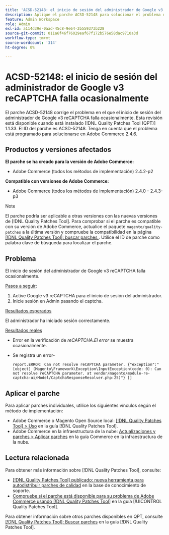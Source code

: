 ```yaml
---
title: 'ACSD-52148: el inicio de sesión del administrador de Google v3 reCAPTCHA falla ocasionalmente'
description: Aplique el parche ACSD-52148 para solucionar el problema de Adobe Commerce donde el inicio de sesión del administrador de reCAPTCHA de Google v3 falla ocasionalmente.
feature: Admin Workspace
role: Admin
exl-id: a114d39e-0aad-45c8-9e64-2b559373b228
source-git-commit: 011a6f46f76029eaf67f172b576e58dac9710a3d
workflow-type: tm+mt
source-wordcount: '314'
ht-degree: 0%

---
```


# ACSD-52148: el inicio de sesión del administrador de Google v3 reCAPTCHA falla ocasionalmente

El parche ACSD-52148 corrige el problema en el que el inicio de sesión del administrador de Google v3 reCAPTCHA falla ocasionalmente. Esta revisión está disponible cuando está instalado [!DNL Quality Patches Tool (QPT)] 1.1.33. El ID del parche es ACSD-52148. Tenga en cuenta que el problema está programado para solucionarse en Adobe Commerce 2.4.6.

## Productos y versiones afectados

**El parche se ha creado para la versión de Adobe Commerce:**

* Adobe Commerce (todos los métodos de implementación) 2.4.2-p2

**Compatible con versiones de Adobe Commerce:**

* Adobe Commerce (todos los métodos de implementación) 2.4.0 - 2.4.3-p3

>[!NOTE]
>
>El parche podría ser aplicable a otras versiones con las nuevas versiones de [!DNL Quality Patches Tool]. Para comprobar si el parche es compatible con su versión de Adobe Commerce, actualice el paquete `magento/quality-patches` a la última versión y compruebe la compatibilidad en la página [[!DNL Quality Patches Tool]: buscar parches ](https://experienceleague.adobe.com/tools/commerce-quality-patches/index.html). Utilice el ID de parche como palabra clave de búsqueda para localizar el parche.

## Problema

El inicio de sesión del administrador de Google v3 reCAPTCHA falla ocasionalmente.

<u>Pasos a seguir</u>:

1. Active Google v3 reCAPTCHA para el inicio de sesión del administrador.
1. Inicie sesión en Admin pasando el captcha.

<u>Resultados esperados</u>

El administrador ha iniciado sesión correctamente.

<u>Resultados reales</u>

* Error en la verificación de *reCAPTCHA.El error* se muestra ocasionalmente.
* Se registra un error-

  ```
  report.ERROR: Can not resolve reCAPTCHA parameter. {"exception":"[object] (Magento\Framework\Exception\InputException(code: 0): Can not resolve reCAPTCHA parameter. at vendor/magento/module-re-captcha-ui/Model/CaptchaResponseResolver.php:25)"} []
  ```

## Aplicar el parche

Para aplicar parches individuales, utilice los siguientes vínculos según el método de implementación:

* Adobe Commerce o Magento Open Source local: [[!DNL Quality Patches Tool] > Uso](/help/tools/quality-patches-tool/usage.md) en la guía [!DNL Quality Patches Tool].
* Adobe Commerce en la infraestructura de la nube: [Actualizaciones y parches > Aplicar parches](https://experienceleague.adobe.com/docs/commerce-cloud-service/user-guide/develop/upgrade/apply-patches.html) en la guía Commerce en la infraestructura de la nube.

## Lectura relacionada

Para obtener más información sobre [!DNL Quality Patches Tool], consulte:

* [[!DNL Quality Patches Tool] publicado: nueva herramienta para autodistribuir parches de calidad](https://experienceleague.adobe.com/en/docs/commerce-operations/tools/quality-patches-tool/quality-patches-tool-to-self-serve-quality-patches) en la base de conocimiento de soporte.
* [Compruebe si el parche está disponible para su problema de Adobe Commerce usando [!DNL Quality Patches Tool]](/help/tools/quality-patches-tool/patches-available-in-qpt/check-patch-for-magento-issue-with-magento-quality-patches.md) en la guía [!UICONTROL Quality Patches Tool].


Para obtener información sobre otros parches disponibles en QPT, consulte [[!DNL Quality Patches Tool]: Buscar parches](https://experienceleague.adobe.com/tools/commerce-quality-patches/index.html) en la guía [!DNL Quality Patches Tool].
